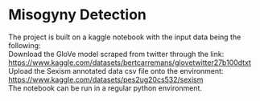 # Misogyny Detection
The project is built on a kaggle notebook with the input data being the following:<br />
Download the GloVe model scraped from twitter through the link: https://www.kaggle.com/datasets/bertcarremans/glovetwitter27b100dtxt<br />
Upload the Sexism annotated data csv file onto the environment: https://www.kaggle.com/datasets/pes2ug20cs532/sexism<br />
The notebook can be run in a regular python environment. 
